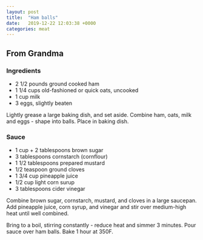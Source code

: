 ```yaml
---
layout: post
title:  "Ham balls"
date:   2019-12-22 12:03:38 +0000
categories: meat
---
```


## From Grandma
### Ingredients
* 2 1/2 pounds ground cooked ham
* 1 1/4 cups old-fashioned or quick oats, uncooked
* 1 cup milk
* 3 eggs, slightly beaten


Lightly grease a large baking dish, and set aside. Combine ham, oats, milk and eggs - shape into balls. Place in baking dish.


### Sauce
* 1 cup + 2 tablespoons brown sugar
* 3 tablespoons cornstarch (cornflour)
* 1 1/2 tablespoons prepared mustard
* 1/2 teaspoon ground cloves
* 1 3/4 cup pineapple juice
* 1/2 cup light corn surup
* 3 tablespoons cider vinegar


Combine brown sugar, cornstarch, mustard, and cloves in a large saucepan. Add pineapple juice, corn syrup, and vinegar and stir over medium-high heat until well combined.

 Bring to a boil, stirring constantly - reduce heat and simmer 3 minutes. Pour sauce over ham balls. Bake 1 hour at 350F.



